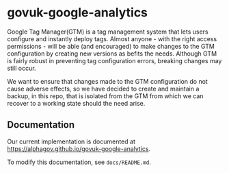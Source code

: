 # govuk-google-analytics

Google Tag Manager(GTM) is a tag management system that lets users configure and instantly deploy tags. Almost anyone - with the right access permissions - will be able (and encouraged) to make changes to the GTM configuration by creating new versions as befits the needs. Although GTM is fairly robust in preventing tag configuration errors, breaking changes may still occur. 


We want to ensure that changes made to the GTM configuration do not cause adverse effects, so we have decided to create and maintain a backup, in this repo, that is isolated from the GTM from which we can recover to a working state should the need arise.

## Documentation

Our current implementation is documented at https://alphagov.github.io/govuk-google-analytics.

To modify this documentation, see `docs/README.md`.
